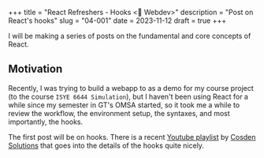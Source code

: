 +++
title = "React Refreshers - Hooks <🔨 Webdev>"
description = "Post on React's hooks"
slug = "04-001"
date = 2023-11-12
draft = true
+++

I will be making a series of posts on the fundamental and core concepts of React.

## Motivation

Recently, I was trying to build a webapp to as a demo for my course project (to the course `ISYE 6644 Simulation`), but I haven't been using React for a while since my semester in GT's OMSA started, so it took me a while to review the workflow, the environment setup, the syntaxes, and most importantly, the hooks.

The first post will be on hooks. There is a recent [Youtube playlist](https://www.youtube.com/playlist?list=PLApy4UwQM3UrZsBTY111R6P4frt6WK-G2) by [Cosden Solutions](https://www.youtube.com/@cosdensolutions) that goes into the details of the hooks quite nicely.

##
